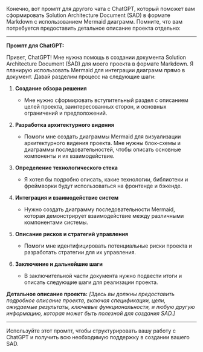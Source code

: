 Конечно, вот промпт для другого чата с ChatGPT, который поможет вам сформировать Solution Architecture Document (SAD) в формате Markdown с использованием Mermaid диаграмм. Помните, что вам потребуется предоставить детальное описание проекта отдельно:

---

**Промпт для ChatGPT:**

Привет, ChatGPT! Мне нужна помощь в создании документа Solution Architecture Document (SAD) для моего проекта в формате Markdown. Я планирую использовать Mermaid для интеграции диаграмм прямо в документ. Давай разделим процесс на следующие шаги:

1. **Создание обзора решения**
   - Мне нужно сформировать вступительный раздел с описанием целей проекта, заинтересованных сторон, и основных ограничений и предположений.

2. **Разработка архитектурного видения**
   - Помоги мне создать диаграммы Mermaid для визуализации архитектурного видения проекта. Мне нужны блок-схемы и диаграммы последовательностей, чтобы описать основные компоненты и их взаимодействие.

3. **Определение технологического стека**
   - Я хотел бы подробно описать, какие технологии, библиотеки и фреймворки будут использоваться на фронтенде и бэкенде.

4. **Интеграция и взаимодействие систем**
   - Нужно создать диаграмму последовательности Mermaid, которая демонстрирует взаимодействие между различными компонентами системы.

5. **Описание рисков и стратегий управления**
   - Помоги мне идентифицировать потенциальные риски проекта и разработать стратегии для их управления.

6. **Заключение и дальнейшие шаги**
   - В заключительной части документа нужно подвести итоги и описать следующие шаги для реализации проекта.

**Детальное описание проекта:**
_[Здесь вы должны предоставить подробное описание проекта, включая спецификации, цели, ожидаемые результаты, ключевые функциональности, и любую другую информацию, которая может быть полезной для создания SAD.]_

---

Используйте этот промпт, чтобы структурировать вашу работу с ChatGPT и получить всю необходимую поддержку в создании вашего SAD.